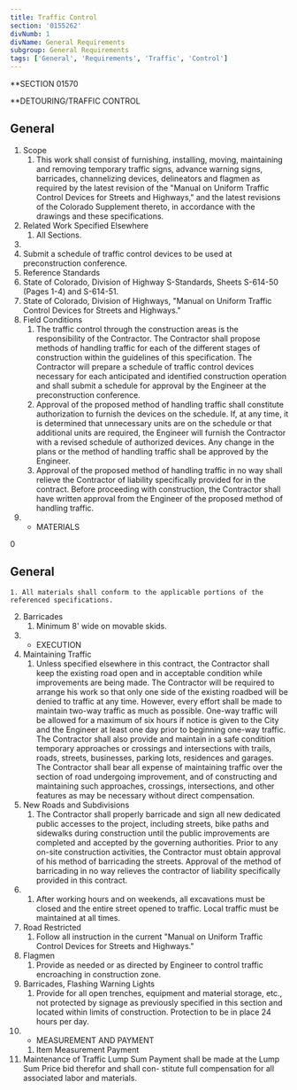 ```yaml
---
title: Traffic Control
section: '0155262'
divNumb: 1
divName: General Requirements
subgroup: General Requirements
tags: ['General', 'Requirements', 'Traffic', 'Control']
---
```



 **SECTION 01570

 **DETOURING/TRAFFIC CONTROL

## General

01. Scope 
    1. This work shall consist of furnishing, installing, moving, maintaining and removing temporary traffic signs, advance warning signs, barricades, channelizing devices, delineators and flagmen as required by the latest revision of the "Manual on Uniform Traffic Control Devices for Streets and Highways," and the latest revisions of the Colorado Supplement thereto, in accordance with the drawings and these specifications.
02. Related Work Specified Elsewhere
    1. All Sections.
03.
   1. Submit a schedule of traffic control devices to be used at preconstruction conference.
04. Reference Standards
   1. State of Colorado, Division of Highway S-Standards, Sheets S-614-50 (Pages 1-4) and S-614-51.
   1. State of Colorado, Division of Highways, "Manual on Uniform Traffic Control Devices for Streets and Highways."
05. Field Conditions
    1. The traffic control through the construction areas is the responsibility of the Contractor. The Contractor shall propose methods of handling traffic for each of the different stages of construction within the guidelines of this specification. The Contractor will prepare a schedule of traffic control devices necessary for each anticipated and identified construction operation and shall submit a schedule for approval by the Engineer at the preconstruction conference.
    1. Approval of the proposed method of handling traffic shall constitute authorization to furnish the devices on the schedule. If, at any time, it is determined that unnecessary units are on the schedule or that additional units are required, the Engineer will furnish the Contractor with a revised schedule of authorized devices. Any change in the plans or the method of handling traffic shall be approved by the Engineer.
    1. Approval of the proposed method of handling traffic in no way shall relieve the Contractor of liability specifically provided for in the contract. Before proceeding with construction, the Contractor shall have written approval from the Engineer of the proposed method of handling traffic.
00. - MATERIALS

0
## General

    1. All materials shall conform to the applicable portions of the referenced specifications.

02. Barricades
    1. Minimum 8' wide on movable skids.
00. - EXECUTION
01. Maintaining Traffic
    1. Unless specified elsewhere in this contract, the Contractor shall keep the existing road open and in acceptable condition while improvements are being made. The Contractor will be required to arrange his work so that only one side of the existing roadbed will be denied to traffic at any time. However, every effort shall be made to maintain two-way traffic as much as possible. One-way traffic will be allowed for a maximum of six hours if notice is given to the City and the Engineer at least one day prior to beginning one-way traffic. The Contractor shall also provide and maintain in a safe condition temporary approaches or crossings and intersections with trails, roads, streets, businesses, parking lots, residences and garages. The Contractor shall bear all expense of maintaining traffic over the section of road undergoing improvement, and of constructing and maintaining such approaches, crossings, intersections, and other features as may be necessary without direct compensation.
02. New Roads and Subdivisions
    1. The Contractor shall properly barricade and sign all new dedicated public accesses to the project, including streets, bike paths and sidewalks during construction until the public improvements are completed and accepted by the governing authorities. Prior to any on-site construction activities, the Contractor must obtain approval of his method of barricading the streets. Approval of the method of barricading in no way relieves the contractor of liability specifically provided in this contract.
03. 
    1. After working hours and on weekends, all excavations must be closed and the entire street opened to traffic. Local traffic must be maintained at all times.
04. Road Restricted
    1. Follow all instruction in the current "Manual on Uniform Traffic Control Devices for Streets and Highways."
05. Flagmen
    1. Provide as needed or as directed by Engineer to control traffic encroaching in construction zone.
06. Barricades, Flashing Warning Lights
    1. Provide for all open trenches, equipment and material storage, etc., not protected by signage as previously specified in this section and located within limits of construction. Protection to be in place 24 hours per day.
00. - MEASUREMENT AND PAYMENT
    1. Item Measurement Payment
   1. Maintenance of Traffic Lump Sum Payment shall be made at the Lump Sum Price bid therefor and shall con- stitute full compensation for all associated labor and materials.
    
